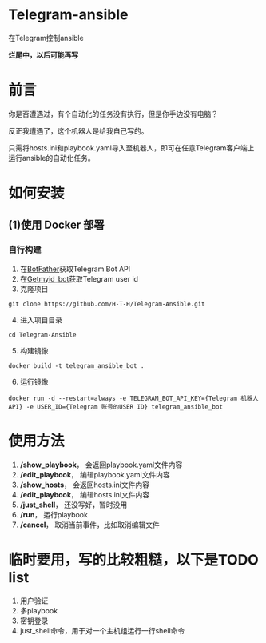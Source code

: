 # Telegram-ansible
在Telegram控制ansible

**烂尾中，以后可能再写**

# 前言
你是否遭遇过，有个自动化的任务没有执行，但是你手边没有电脑？

反正我遭遇了，这个机器人是给我自己写的。

只需将hosts.ini和playbook.yaml导入至机器人，即可在任意Telegram客户端上运行ansible的自动化任务。




# 如何安装

## (1)使用 Docker 部署
### 自行构建
1. 在[BotFather](https://t.me/BotFather)获取Telegram Bot API
2. 在[Getmyid_bot](https://t.me/getmyid_bot)获取Telegram user id
3. 克隆项目
```
git clone https://github.com/H-T-H/Telegram-Ansible.git
```
4. 进入项目目录
```
cd Telegram-Ansible
```
5. 构建镜像
```
docker build -t telegram_ansible_bot .
```
6. 运行镜像
```
docker run -d --restart=always -e TELEGRAM_BOT_API_KEY={Telegram 机器人 API} -e USER_ID={Telegram 账号的USER ID} telegram_ansible_bot
```





# 使用方法
1. **/show_playbook**， 会返回playbook.yaml文件内容
2. **/edit_playbook**， 编辑playbook.yaml文件内容
3. **/show_hosts**，    会返回hosts.ini文件内容
4. **/edit_playbook**， 编辑hosts.ini文件内容
5. **/just_shell**，    还没写好，暂时没用
6. **/run**，           运行playbook
7. **/cancel**，        取消当前事件，比如取消编辑文件


# 临时要用，写的比较粗糙，以下是TODO list
1. 用户验证
2. 多playbook
3. 密钥登录
4. just_shell命令，用于对一个主机组运行一行shell命令
